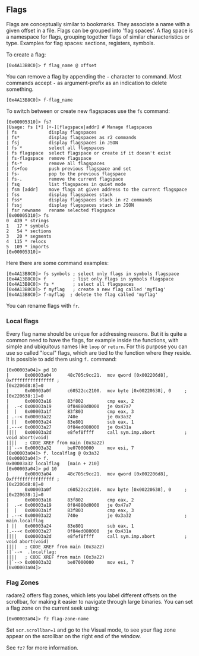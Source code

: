 ## Flags

Flags are conceptually similar to bookmarks. They associate a name with a given offset in a file. Flags can be grouped into 'flag spaces'. A flag space is a namespace for flags, grouping together flags of similar characteristics or type. Examples for flag spaces: sections, registers, symbols.

To create a flag:

```console
[0x4A13B8C0]> f flag_name @ offset
```

You can remove a flag by appending the `-` character to command. Most commands accept `-` as argument-prefix as an indication to delete something.

```console
[0x4A13B8C0]> f-flag_name
```

To switch between or create new flagspaces use the `fs` command:

```console
[0x00005310]> fs?
|Usage: fs [*] [+-][flagspace|addr] # Manage flagspaces
| fs            display flagspaces
| fs*           display flagspaces as r2 commands
| fsj           display flagspaces in JSON
| fs *          select all flagspaces
| fs flagspace  select flagspace or create if it doesn't exist
| fs-flagspace  remove flagspace
| fs-*          remove all flagspaces
| fs+foo        push previous flagspace and set
| fs-           pop to the previous flagspace
| fs-.          remove the current flagspace
| fsq           list flagspaces in quiet mode
| fsm [addr]    move flags at given address to the current flagspace
| fss           display flagspaces stack
| fss*          display flagspaces stack in r2 commands
| fssj          display flagspaces stack in JSON
| fsr newname   rename selected flagspace
[0x00005310]> fs
0  439 * strings
1   17 * symbols
2   54 * sections
3   20 * segments
4  115 * relocs
5  109 * imports
[0x00005310]>
```

Here there are some command examples:

```console
[0x4A13B8C0]> fs symbols ; select only flags in symbols flagspace
[0x4A13B8C0]> f          ; list only flags in symbols flagspace
[0x4A13B8C0]> fs *       ; select all flagspaces
[0x4A13B8C0]> f myflag   ; create a new flag called 'myflag'
[0x4A13B8C0]> f-myflag  ; delete the flag called 'myflag'
```

You can rename flags with `fr`.

### Local flags

Every flag name should be unique for addressing reasons. But it is quite a common need
to have the flags, for example inside the functions, with simple and ubiquitous names like `loop` or `return`. For this purpose you can use so called "local" flags, which are tied to the function where they reside. It is possible to add them using `f.` command:

```console
[0x00003a04]> pd 10
|      0x00003a04      48c705c9cc21.  mov qword [0x002206d8], 0xffffffffffffffff ;
[0x2206d8:8]=0
|      0x00003a0f      c60522cc2100.  mov byte [0x00220638], 0     ; [0x220638:1]=0
|      0x00003a16      83f802         cmp eax, 2
|  .-< 0x00003a19      0f84880d0000   je 0x47a7
|  |   0x00003a1f      83f803         cmp eax, 3
| .--< 0x00003a22      740e           je 0x3a32
| ||   0x00003a24      83e801         sub eax, 1
|.---< 0x00003a27      0f84ed080000   je 0x431a
||||   0x00003a2d      e8fef8ffff     call sym.imp.abort           ; void abort(void)
||||   ; CODE XREF from main (0x3a22)
||`--> 0x00003a32      be07000000     mov esi, 7
[0x00003a04]> f. localflag @ 0x3a32
[0x00003a04]> f.
0x00003a32 localflag   [main + 210]
[0x00003a04]> pd 10
|      0x00003a04      48c705c9cc21.  mov qword [0x002206d8], 0xffffffffffffffff ;
[0x2206d8:8]=0
|      0x00003a0f      c60522cc2100.  mov byte [0x00220638], 0     ; [0x220638:1]=0
|      0x00003a16      83f802         cmp eax, 2
|  .-< 0x00003a19      0f84880d0000   je 0x47a7
|  |   0x00003a1f      83f803         cmp eax, 3
| .--< 0x00003a22      740e           je 0x3a32                    ; main.localflag
| ||   0x00003a24      83e801         sub eax, 1
|.---< 0x00003a27      0f84ed080000   je 0x431a
||||   0x00003a2d      e8fef8ffff     call sym.imp.abort           ; void abort(void)
||||   ; CODE XREF from main (0x3a22)
||`-->  .localflag:
||||   ; CODE XREF from main (0x3a22)
||`--> 0x00003a32      be07000000     mov esi, 7
[0x00003a04]>
```

### Flag Zones

radare2 offers flag zones, which lets you label different offsets on the scrollbar, for making it easier to navigate through large binaries. You can set a flag zone on the current seek using:

```console
[0x00003a04]> fz flag-zone-name
```

Set `scr.scrollbar=1` and go to the Visual mode, to see your flag zone appear on the scrollbar on the right end of the window.

See `fz?` for more information.
